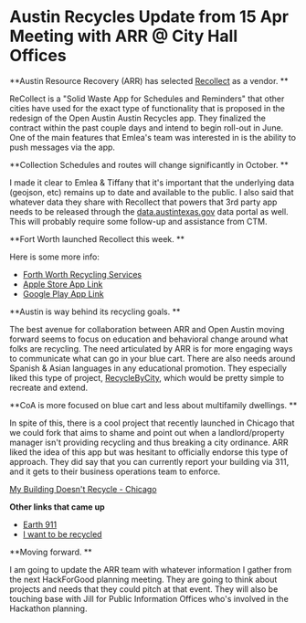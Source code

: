 # Austin Recycles Update from 15 Apr Meeting with ARR @ City Hall Offices

**Austin Resource Recovery (ARR) has selected [Recollect](https://recollect.net/) as a vendor. **

ReCollect is a "Solid Waste App for Schedules and Reminders" that other cities have used for the exact type of functionality that is proposed in the redesign of the Open Austin Austin Recycles app. They finalized the contract within the past couple days and intend to begin roll-out in June. One of the main features that Emlea's team was interested in is the ability to push messages via the app.

**Collection Schedules and routes will change significantly in October. **

I made it clear to Emlea & Tiffany that it's important that the underlying data (geojson, etc) remains up to date and available to the public. I also said that whatever data they share with Recollect that powers that 3rd party app needs to be released through the [data.austintexas.gov](http://data.austintexas.gov/) data portal as well. This will probably require some follow-up and assistance from CTM.

**Fort Worth launched Recollect this week. **

Here is some more info:

*   [Forth Worth Recycling Services](http://fortworthtexas.gov/solidwaste/recycling/)
*   [Apple Store App Link](https://itunes.apple.com/app/id980606591)
*   [Google Play App Link](https://play.google.com/store/apps/details?id=net.recollect.fortworth)

**Austin is way behind its recycling goals. **

The best avenue for collaboration between ARR and Open Austin moving forward seems to focus on education and behavioral change around what folks are recycling. The need articulated by ARR is for more engaging ways to communicate what can go in your blue cart. There are also needs around Spanish & Asian languages in any educational promotion. They especially liked this type of project, [RecycleByCity](http://www.recyclebycity.com/guide/tx/austin), which would be pretty simple to recreate and extend.

**CoA is more focused on blue cart and less about multifamily dwellings. **

In spite of this, there is a cool project that recently launched in Chicago that we could fork that aims to shame and point out when a landlord/property manager isn't providing recycling and thus breaking a city ordinance. ARR liked the idea of this app but was hesitant to officially endorse this type of approach. They did say that you can currently report your building via 311, and it gets to their business operations team to enforce. 

[My Building Doesn't Recycle - Chicago](http://mybuildingdoesntrecycle.com/)

**Other links that came up**

*   [Earth 911](http://www.earth911.com/recycling-guide/)
*   [I want to be recycled](http://www.iwanttoberecycled.org/about)

**Moving forward. **

I am going to update the ARR team with whatever information I gather from the next HackForGood planning meeting. They are going to think about projects and needs that they could pitch at that event. They will also be touching base with Jill for Public Information Offices who's involved in the Hackathon planning.